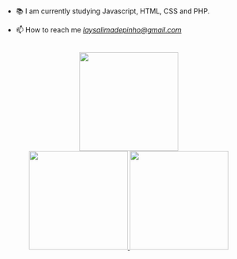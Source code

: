 
- 📚 I am currently studying Javascript, HTML, CSS and PHP.

- 📫 How to reach me *laysalimadepinho@gmail.com*

<br>
<div align="center">
  <a href="https://github.com/LaysaLiima">
  <img height="200px" src="https://streak-stats.demolab.com?user=LaysaLiima&theme=synthwave"/> <br>
  <img height="200px" src="https://github-readme-stats.vercel.app/api?username=LaysaLiima&show_icons=true&theme=synthwave"/>
  <img height="200px" src="https://github-readme-stats.vercel.app/api/top-langs/?username=LaysaLiima&layout=compact&langs_count=7&theme=synthwave"/>
</div>
 
